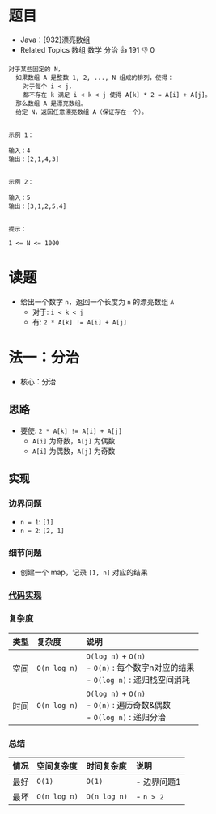 # 题目

- Java：[932]漂亮数组
- Related Topics 数组 数学 分治 👍 191 👎 0

```text
对于某些固定的 N，
  如果数组 A 是整数 1, 2, ..., N 组成的排列，使得： 
    对于每个 i < j，
    都不存在 k 满足 i < k < j 使得 A[k] * 2 = A[i] + A[j]。 
  那么数组 A 是漂亮数组。 
  给定 N，返回任意漂亮数组 A（保证存在一个）。 


示例 1： 

输入：4
输出：[2,1,4,3]


示例 2： 

输入：5
输出：[3,1,2,5,4]


提示： 

1 <= N <= 1000 
```

# 读题

- 给出一个数字 `n`，返回一个长度为 `n` 的漂亮数组 `A`
  - 对于: `i < k < j`
  - 有: `2 * A[k] != A[i] + A[j]`

# 法一：分治

- 核心：分治

## 思路

- 要使: `2 * A[k] != A[i] + A[j]`
  - `A[i]` 为奇数，`A[j]` 为偶数
  - `A[i]` 为偶数，`A[j]` 为奇数

## 实现

### 边界问题

- `n = 1`: `[1]`
- `n = 2`: `[2, 1]`

### 细节问题

- 创建一个 map，记录 `[1, n]` 对应的结果

### [代码实现](Demo01.java)

### 复杂度

类型 | 复杂度 | 说明
:--- |:--- |:---
空间 | `O(n log n)` | `O(log n)` + `O(n)` </br> - `O(n)` : 每个数字n对应的结果 </br> - `O(log n)` : 递归栈空间消耗
时间 | `O(n log n)` | `O(log n)` + `O(n)` </br> - `O(n)` : 遍历奇数&偶数 </br> - `O(log n)` : 递归分治

### 总结

情况 | 空间复杂度 | 时间复杂度 | 说明
:--- |:--- |:--- |:---
最好 | `O(1)` | `O(1)` | - 边界问题1
最坏 | `O(n log n)` | `O(n log n)` | - `n > 2`
